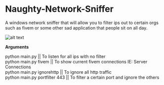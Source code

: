 # Naughty-Network-Sniffer
A windows network sniffer that will allow you to filter ips out to certain orgs such as fivem or some other sad application that people sit on all day.



![alt text](https://cdn.discordapp.com/attachments/828153883309244440/1063428836433342474/image.png)


**Arguments**

python main.py || To listen for all ips with no filter\
python main.py fivem || To show current fivem connections IE: Server Connections\
python main.py ignorehttp || To ignore all http traffic\
python main.py portfilter 443 || To filter a certain port and ignore the others
